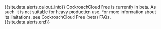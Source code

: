 {{site.data.alerts.callout_info}}
CockroachCloud Free is currently in beta. As such, it is not suitable for heavy production use. For more information about its limitations, see [CockroachCloud Free (beta) FAQs](free-faqs.html).
{{site.data.alerts.end}}
